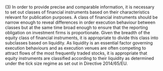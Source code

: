 (3) In order to provide precise and comparable information, it is necessary to set out classes of financial instruments based on their characteristics relevant for publication purposes. A class of financial instruments should be narrow enough to reveal differences in order execution behaviour between classes but at the same time broad enough to ensure that the reporting obligation on investment firms is proportionate. Given the breadth of the equity class of financial instruments, it is appropriate to divide this class into subclasses based on liquidity. As liquidity is an essential factor governing execution behaviours and as execution venues are often competing to attract flows of the most frequently traded stocks, it is appropriate that equity instruments are classified according to their liquidity as determined under the tick size regime as set out in Directive 2014/65/EU.
